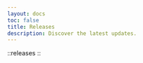 ```yaml
---
layout: docs
toc: false
title: Releases
description: Discover the latest updates.
---
```


::releases
::
